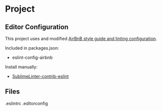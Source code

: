 # Project

## Editor Configuration

This project uses and modified [AirBnB style guide and linting configuration](https://github.com/airbnb/javascript/tree/master/packages/eslint-config-airbnb).

Included in packages.json:
- eslint-config-airbnb

Install manually:
- [SublimeLinter-contrib-eslint](https://github.com/roadhump/SublimeLinter-eslint)

## Files
.eslintrc
.editorconfig